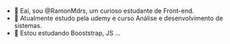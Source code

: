 - 👋 Eai, sou @RamonMdrs, um curioso estudante de Front-end. 
- 👀 Atualmente estudo pela udemy e curso Análise e desenvolvimento de sistemas.
- 🌱 Estou estudando Booststrap, JS ...


<!---
RamonMdrs/RamonMdrs is a ✨ special ✨ repository because its `README.md` (this file) appears on your GitHub profile.
You can click the Preview link to take a look at your changes.
--->
